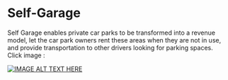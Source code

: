 # Self-Garage

Self Garage enables private car parks to be transformed into a revenue model, let the car park owners rent these areas when they are not in use, and provide transportation to other drivers looking for parking spaces.
<br/>
Click image  : 

[![IMAGE ALT TEXT HERE](https://img.youtube.com/vi/k4gdgDy6n-I/0.jpg)](https://www.youtube.com/watch?v=k4gdgDy6n-I)
